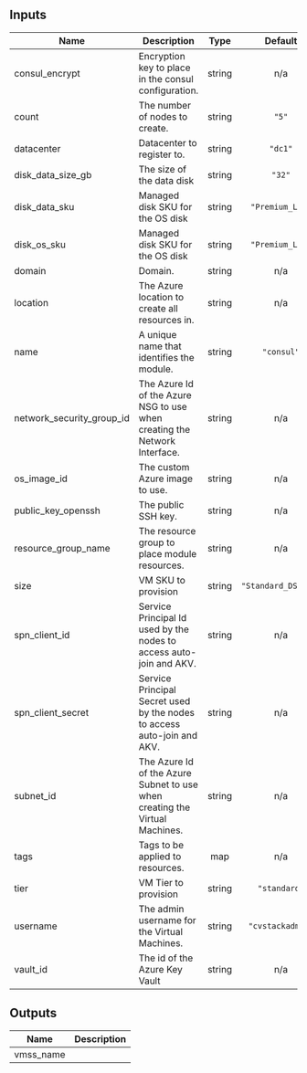 ## Inputs

| Name | Description | Type | Default | Required |
|------|-------------|:----:|:-----:|:-----:|
| consul\_encrypt | Encryption key to place in the consul configuration. | string | n/a | yes |
| count | The number of nodes to create. | string | `"5"` | no |
| datacenter | Datacenter to register to. | string | `"dc1"` | no |
| disk\_data\_size\_gb | The size of the data disk | string | `"32"` | no |
| disk\_data\_sku | Managed disk SKU for the OS disk | string | `"Premium_LRS"` | no |
| disk\_os\_sku | Managed disk SKU for the OS disk | string | `"Premium_LRS"` | no |
| domain | Domain. | string | n/a | yes |
| location | The Azure location to create all resources in. | string | n/a | yes |
| name | A unique name that identifies the module. | string | `"consul"` | no |
| network\_security\_group\_id | The Azure Id of the Azure NSG to use when creating the Network Interface. | string | n/a | yes |
| os\_image\_id | The custom Azure image to use. | string | n/a | yes |
| public\_key\_openssh | The public SSH key. | string | n/a | yes |
| resource\_group\_name | The resource group to place module resources. | string | n/a | yes |
| size | VM SKU to provision | string | `"Standard_DS1_v2"` | no |
| spn\_client\_id | Service Principal Id used by the nodes to access auto-join and AKV. | string | n/a | yes |
| spn\_client\_secret | Service Principal Secret used by the nodes to access auto-join and AKV. | string | n/a | yes |
| subnet\_id | The Azure Id of the Azure Subnet to use when creating the Virtual Machines. | string | n/a | yes |
| tags | Tags to be applied to resources. | map | n/a | yes |
| tier | VM Tier to provision | string | `"standard"` | no |
| username | The admin username for the Virtual Machines. | string | `"cvstackadmin"` | no |
| vault\_id | The id of the Azure Key Vault | string | n/a | yes |

## Outputs

| Name | Description |
|------|-------------|
| vmss\_name |  |
